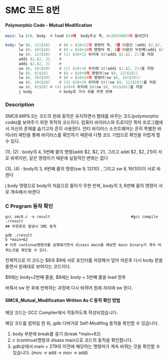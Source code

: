 # SMC 코드 8번

#### Polymorphic Code - Mutual Modiﬁcation

```asm
main: la $10, body	# load $10에  body주소 즉, 0x20420003이 들어간다

body: lw $8, 12($10)	# $8 = $10+12의 명령어 즉, 3줄 다음인 (addi $2,$2, 21) 
      lw $9, 16($10)    # $9 = $10+16의 명령어 즉, 4줄 다음인 두번째(addi $2,$2, 21) 
      sw $9, 12($10)    # (1) $10+12 위치에 $9(addi $2,$2, 21)를 저장 
      addi $2,$2, 21    #
      addi $2,$2, 21    #
      sw $8, 16($10)    # (2) $10+16 위치에 $8(addi $2,$2, 21)을 저장 
      lw $9, 8($10)     # $9 = $10+8의 명령어(sw $9, 12($10))
      lw $8, 20($10)    # $8 = $10+20의 명령어(sw $8, 16($10))
      sw $9, 20($10)    # (3) $10+20 위치에 $9((sw $9, 12($10))를 저장 
      sw $8, 8($10)	# (4) $10+8 위치에 $8(sw $8, 16($10))을 저장 
      j body            # body로 가서 위를 무한 반복
```
### Description

SMC8.MIPS.S는 코드의 원래 동작은 유지하면서 형태를 바꾸는 코드(polymorphic code)를 보여주기 위한 목적의 코드이다. 컴퓨터 바이러스와 트로이안 목마 프로그램에서 자신의 존재를 숨기고자 흔히 사용된다. 안티 바이러스 소프트웨어는 흔히 특별한 바이너리 패턴을 통해 바이러스를 확인하기 때문에 다형 코드 기법으로 확인을 어렵게 할 수 있다.

(1), (2) : body의 4, 5번째 줄의 명령(addi $2, $2, 21, 그리고 addi $2, $2, 21)이 서로 바뀌지만, 같은 명령이기 때문에 실질적인 변화는 없다

(3), (4) : body의 3, 6번째 줄의 명령(sw $9, 12($10) , 그리고 sw $8, 16($10))이 서로 바뀐다

j body 명령으로 body의 처음으로 돌아가 무한 반복, body의 3, 6번째 줄의 명령이 서로 계속해서 바뀐다


### C Program 동작 확인
```shell
gcc smc8.c -o result 		                			#gcc compile
./result
## 무한루프 발생시 SMC 동작

gdb ./result
b *main+62                                                  
# 이후 continue명령어를 실행해가면서 disass main을 해보면 main binary가 계속 바뀌는것을 확인할 수 있다.
```




전체적으로 이 코드는 $8과 $9에 서로 포인터를 저장해서 덮어 씌운후 다시 body 문을 돌면서 원래대로 보여지는 코드이다.

$9에는 body+2번째 줄을, $8에는 body + 5번째 줄을  load 한후

바꿔서 sw 한 후에 반복하는 과정에 다시 바뀌어 원래 자리애 sw 된다.



#### SMC8_Mutual_Modification Written As C 동작 확인 방법

해당 코드는 GCC Compiler에서 작동하도록 작성되었습니다.

해당 코드를 컴파일 한 뒤,  gdb 디버거로 Self-Modifing 동작을 확인할 수 있습니다.

1. body 부분에 break를 걸기 (break *main+62)
2. c (continue)명령과 disass main으로 코드의 동작을 확인합니다.
3. gdb상에서 main + 279의 이전에 해당하는 명령어가 계속 바뀌는 것을 확인할 수 있습니다. (mov -> add -> mov -> add)




